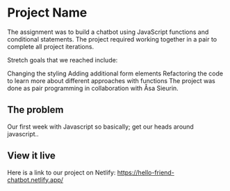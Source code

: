 # Project Name

The assignment was to build a chatbot using JavaScript functions and conditional statements. The project required working together in a pair to complete all project iterations.

Stretch goals that we reached include:

Changing the styling
Adding additional form elements
Refactoring the code to learn more about different approaches with functions
The project was done as pair programming in collaboration with Åsa Sieurin.

## The problem

Our first week with Javascript so basically; get our heads around javascript..

## View it live

Here is a link to our project on Netlify: https://hello-friend-chatbot.netlify.app/
